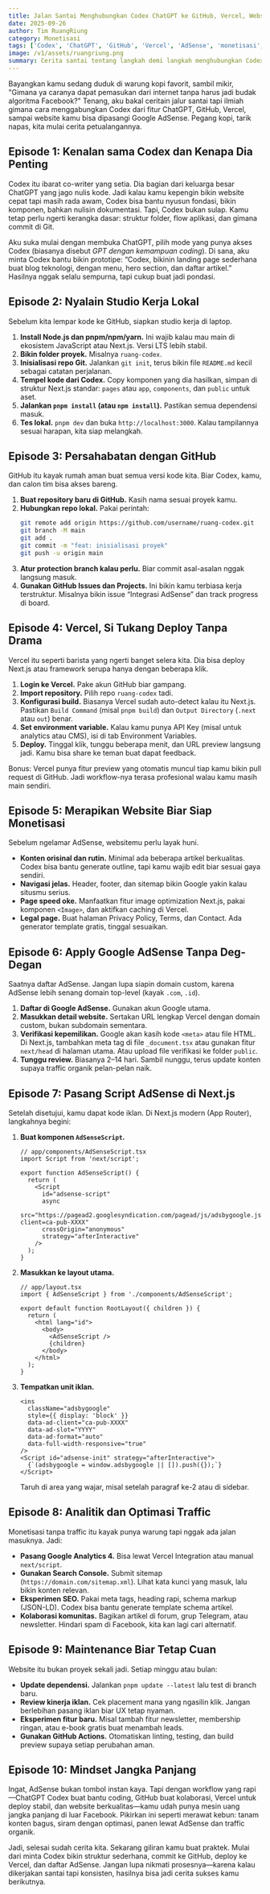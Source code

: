 ```yaml
---
title: Jalan Santai Menghubungkan Codex ChatGPT ke GitHub, Vercel, Website, dan AdSense
date: 2025-09-26
author: Tim RuangRiung
category: Monetisasi
tags: ['Codex', 'ChatGPT', 'GitHub', 'Vercel', 'AdSense', 'monetisasi', 'website']
image: /v1/assets/ruangriung.png
summary: Cerita santai tentang langkah demi langkah menghubungkan Codex, GitHub, Vercel, dan Google AdSense agar website pribadi bisa cuan tanpa bergantung pada Facebook.
---
```


Bayangkan kamu sedang duduk di warung kopi favorit, sambil mikir, "Gimana ya caranya dapat pemasukan dari internet tanpa harus jadi budak algoritma Facebook?" Tenang, aku bakal ceritain jalur santai tapi ilmiah gimana cara menggabungkan Codex dari fitur ChatGPT, GitHub, Vercel, sampai website kamu bisa dipasangi Google AdSense. Pegang kopi, tarik napas, kita mulai cerita petualangannya.

## Episode 1: Kenalan sama Codex dan Kenapa Dia Penting

Codex itu ibarat co-writer yang setia. Dia bagian dari keluarga besar ChatGPT yang jago nulis kode. Jadi kalau kamu kepengin bikin website cepat tapi masih rada awam, Codex bisa bantu nyusun fondasi, bikin komponen, bahkan nulisin dokumentasi. Tapi, Codex bukan sulap. Kamu tetap perlu ngerti kerangka dasar: struktur folder, flow aplikasi, dan gimana commit di Git.

Aku suka mulai dengan membuka ChatGPT, pilih mode yang punya akses Codex (biasanya disebut *GPT dengan kemampuan coding*). Di sana, aku minta Codex bantu bikin prototipe: “Codex, bikinin landing page sederhana buat blog teknologi, dengan menu, hero section, dan daftar artikel.” Hasilnya nggak selalu sempurna, tapi cukup buat jadi pondasi.

## Episode 2: Nyalain Studio Kerja Lokal

Sebelum kita lempar kode ke GitHub, siapkan studio kerja di laptop.

1. **Install Node.js dan pnpm/npm/yarn.** Ini wajib kalau mau main di ekosistem JavaScript atau Next.js. Versi LTS lebih stabil.
2. **Bikin folder proyek.** Misalnya `ruang-codex`.
3. **Inisialisasi repo Git.** Jalankan `git init`, terus bikin file `README.md` kecil sebagai catatan perjalanan.
4. **Tempel kode dari Codex.** Copy komponen yang dia hasilkan, simpan di struktur Next.js standar: `pages` atau `app`, `components`, dan `public` untuk aset.
5. **Jalankan `pnpm install` (atau `npm install`).** Pastikan semua dependensi masuk.
6. **Tes lokal.** `pnpm dev` dan buka `http://localhost:3000`. Kalau tampilannya sesuai harapan, kita siap melangkah.

## Episode 3: Persahabatan dengan GitHub

GitHub itu kayak rumah aman buat semua versi kode kita. Biar Codex, kamu, dan calon tim bisa akses bareng.

1. **Buat repository baru di GitHub.** Kasih nama sesuai proyek kamu.
2. **Hubungkan repo lokal.** Pakai perintah:
   ```bash
   git remote add origin https://github.com/username/ruang-codex.git
   git branch -M main
   git add .
   git commit -m "feat: inisialisasi proyek"
   git push -u origin main
   ```
3. **Atur protection branch kalau perlu.** Biar commit asal-asalan nggak langsung masuk.
4. **Gunakan GitHub Issues dan Projects.** Ini bikin kamu terbiasa kerja terstruktur. Misalnya bikin issue “Integrasi AdSense” dan track progress di board.

## Episode 4: Vercel, Si Tukang Deploy Tanpa Drama

Vercel itu seperti barista yang ngerti banget selera kita. Dia bisa deploy Next.js atau framework serupa hanya dengan beberapa klik.

1. **Login ke Vercel.** Pake akun GitHub biar gampang.
2. **Import repository.** Pilih repo `ruang-codex` tadi.
3. **Konfigurasi build.** Biasanya Vercel sudah auto-detect kalau itu Next.js. Pastikan `Build Command` (misal `pnpm build`) dan `Output Directory` (`.next` atau `out`) benar.
4. **Set environment variable.** Kalau kamu punya API Key (misal untuk analytics atau CMS), isi di tab Environment Variables.
5. **Deploy.** Tinggal klik, tunggu beberapa menit, dan URL preview langsung jadi. Kamu bisa share ke teman buat dapat feedback.

Bonus: Vercel punya fitur preview yang otomatis muncul tiap kamu bikin pull request di GitHub. Jadi workflow-nya terasa profesional walau kamu masih main sendiri.

## Episode 5: Merapikan Website Biar Siap Monetisasi

Sebelum ngelamar AdSense, websitemu perlu layak huni.

- **Konten orisinal dan rutin.** Minimal ada beberapa artikel berkualitas. Codex bisa bantu generate outline, tapi kamu wajib edit biar sesuai gaya sendiri.
- **Navigasi jelas.** Header, footer, dan sitemap bikin Google yakin kalau situsmu serius.
- **Page speed oke.** Manfaatkan fitur image optimization Next.js, pakai komponen `<Image>`, dan aktifkan caching di Vercel.
- **Legal page.** Buat halaman Privacy Policy, Terms, dan Contact. Ada generator template gratis, tinggal sesuaikan.

## Episode 6: Apply Google AdSense Tanpa Deg-Degan

Saatnya daftar AdSense. Jangan lupa siapin domain custom, karena AdSense lebih senang domain top-level (kayak `.com`, `.id`).

1. **Daftar di Google AdSense.** Gunakan akun Google utama.
2. **Masukkan detail website.** Sertakan URL lengkap Vercel dengan domain custom, bukan subdomain sementara.
3. **Verifikasi kepemilikan.** Google akan kasih kode `<meta>` atau file HTML. Di Next.js, tambahkan meta tag di file `_document.tsx` atau gunakan fitur `next/head` di halaman utama. Atau upload file verifikasi ke folder `public`.
4. **Tunggu review.** Biasanya 2–14 hari. Sambil nunggu, terus update konten supaya traffic organik pelan-pelan naik.

## Episode 7: Pasang Script AdSense di Next.js

Setelah disetujui, kamu dapat kode iklan. Di Next.js modern (App Router), langkahnya begini:

1. **Buat komponen `AdSenseScript`.**
   ```tsx
   // app/components/AdSenseScript.tsx
   import Script from 'next/script';

   export function AdSenseScript() {
     return (
       <Script
         id="adsense-script"
         async
         src="https://pagead2.googlesyndication.com/pagead/js/adsbygoogle.js?client=ca-pub-XXXX"
         crossOrigin="anonymous"
         strategy="afterInteractive"
       />
     );
   }
   ```
2. **Masukkan ke layout utama.**
   ```tsx
   // app/layout.tsx
   import { AdSenseScript } from './components/AdSenseScript';

   export default function RootLayout({ children }) {
     return (
       <html lang="id">
         <body>
           <AdSenseScript />
           {children}
         </body>
       </html>
     );
   }
   ```
3. **Tempatkan unit iklan.**
   ```tsx
   <ins
     className="adsbygoogle"
     style={{ display: 'block' }}
     data-ad-client="ca-pub-XXXX"
     data-ad-slot="YYYY"
     data-ad-format="auto"
     data-full-width-responsive="true"
   />
   <Script id="adsense-init" strategy="afterInteractive">
     {`(adsbygoogle = window.adsbygoogle || []).push({});`}
   </Script>
   ```
   Taruh di area yang wajar, misal setelah paragraf ke-2 atau di sidebar.

## Episode 8: Analitik dan Optimasi Traffic

Monetisasi tanpa traffic itu kayak punya warung tapi nggak ada jalan masuknya. Jadi:

- **Pasang Google Analytics 4.** Bisa lewat Vercel Integration atau manual `next/script`.
- **Gunakan Search Console.** Submit sitemap (`https://domain.com/sitemap.xml`). Lihat kata kunci yang masuk, lalu bikin konten relevan.
- **Eksperimen SEO.** Pakai meta tags, heading rapi, schema markup (JSON-LD). Codex bisa bantu generate template schema artikel.
- **Kolaborasi komunitas.** Bagikan artikel di forum, grup Telegram, atau newsletter. Hindari spam di Facebook, kita kan lagi cari alternatif.

## Episode 9: Maintenance Biar Tetap Cuan

Website itu bukan proyek sekali jadi. Setiap minggu atau bulan:

- **Update dependensi.** Jalankan `pnpm update --latest` lalu test di branch baru.
- **Review kinerja iklan.** Cek placement mana yang ngasilin klik. Jangan berlebihan pasang iklan biar UX tetap nyaman.
- **Eksperimen fitur baru.** Misal tambah fitur newsletter, membership ringan, atau e-book gratis buat menambah leads.
- **Gunakan GitHub Actions.** Otomatiskan linting, testing, dan build preview supaya setiap perubahan aman.

## Episode 10: Mindset Jangka Panjang

Ingat, AdSense bukan tombol instan kaya. Tapi dengan workflow yang rapi—ChatGPT Codex buat bantu coding, GitHub buat kolaborasi, Vercel untuk deploy stabil, dan website berkualitas—kamu udah punya mesin uang jangka panjang di luar Facebook. Pikirkan ini seperti merawat kebun: tanam konten bagus, siram dengan optimasi, panen lewat AdSense dan traffic organik.

Jadi, selesai sudah cerita kita. Sekarang giliran kamu buat praktek. Mulai dari minta Codex bikin struktur sederhana, commit ke GitHub, deploy ke Vercel, dan daftar AdSense. Jangan lupa nikmati prosesnya—karena kalau dikerjakan santai tapi konsisten, hasilnya bisa jadi cerita sukses kamu berikutnya.
